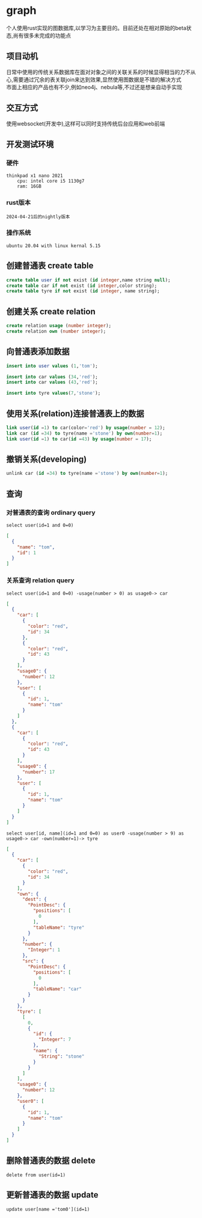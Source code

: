 # graph

个人使用rust实现的图数据库,以学习为主要目的。目前还处在相对原始的beta状态,尚有很多未完成的功能点

## 项目动机

日常中使用的传统关系数据库在面对对象之间的关联关系的时候显得相当的力不从心,需要通过冗余的表关联join来达到效果,显然使用图数据是不错的解决方式<br>
市面上相应的产品也有不少,例如neo4j、nebula等,不过还是想亲自动手实现

## 交互方式

使用websocket(开发中),这样可以同时支持传统后台应用和web前端

## 开发测试环境

### 硬件

```text
thinkpad x1 nano 2021
    cpu: intel core i5 1130g7
    ram: 16GB
```

### rust版本

```text
2024-04-21后的nightly版本
```

### 操作系统

```text
ubuntu 20.04 with linux kernal 5.15
```

## 创建普通表 create table

```sql
create table user if not exist (id integer,name string null);
create table car if not exist (id integer,color string);
create table tyre if not exist (id integer, name string);
```

## 创建关系 create relation

```sql
create relation usage (number integer);
create relation own (number integer);
```

## 向普通表添加数据

```sql
insert into user values (1,'tom');

insert into car values (34,'red');
insert into car values (43,'red');

insert into tyre values(7,'stone');
```

## 使用关系(relation)连接普通表上的数据

```sql
link user(id =1) to car(color='red') by usage(number = 12);
link car (id =34) to tyre(name ='stone') by own(number=1);
link user(id =1) to car(id =43) by usage(number = 17);
```

## 撤销关系(developing)

```sql
unlink car (id =34) to tyre(name ='stone') by own(number=1);
```

## 查询

### 对普通表的查询 ordinary query

```text
select user(id=1 and 0=0)
```

```json
[
  {
    "name": "tom",
    "id": 1
  }
]
```

### 关系查询 relation query

```text
select user(id=1 and 0=0) -usage(number > 0) as usage0-> car
```

```json
[
  {
    "car": [
      {
        "color": "red",
        "id": 34
      },
      {
        "color": "red",
        "id": 43
      }
    ],
    "usage0": {
      "number": 12
    },
    "user": [
      {
        "id": 1,
        "name": "tom"
      }
    ]
  },
  {
    "car": [
      {
        "color": "red",
        "id": 43
      }
    ],
    "usage0": {
      "number": 17
    },
    "user": [
      {
        "id": 1,
        "name": "tom"
      }
    ]
  }
]
```

```text
select user[id, name](id=1 and 0=0) as user0 -usage(number > 9) as usage0-> car -own(number=1)-> tyre
```

```json
[
  {
    "car": [
      {
        "color": "red",
        "id": 34
      }
    ],
    "own": {
      "dest": {
        "PointDesc": {
          "positions": [
            0
          ],
          "tableName": "tyre"
        }
      },
      "number": {
        "Integer": 1
      },
      "src": {
        "PointDesc": {
          "positions": [
            0
          ],
          "tableName": "car"
        }
      }
    },
    "tyre": [
      [
        0,
        {
          "id": {
            "Integer": 7
          },
          "name": {
            "String": "stone"
          }
        }
      ]
    ],
    "usage0": {
      "number": 12
    },
    "user0": [
      {
        "id": 1,
        "name": "tom"
      }
    ]
  }
]
```

## 删除普通表的数据 delete

```text
delete from user(id=1)
```

## 更新普通表的数据 update

```text
update user[name ='tom0'](id=1)
```